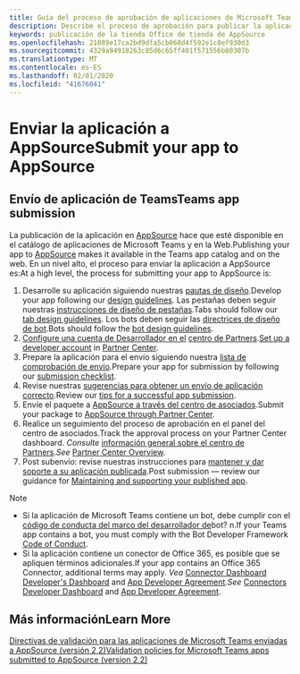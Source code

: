 ```yaml
---
title: Guía del proceso de aprobación de aplicaciones de Microsoft Teams
description: Describe el proceso de aprobación para publicar la aplicación en la tienda de aplicaciones de Microsoft Teams
keywords: publicación de la tienda Office de tienda de AppSource
ms.openlocfilehash: 21089e17ca2bd9dfa5cb068d4f592e1c8ef930d3
ms.sourcegitcommit: 4329a94918263c85d6c65ff401f571556b80307b
ms.translationtype: MT
ms.contentlocale: es-ES
ms.lasthandoff: 02/01/2020
ms.locfileid: "41676041"
---
```

# <a name="submit-your-app-to-appsource"></a><span data-ttu-id="6b005-104">Enviar la aplicación a AppSource</span><span class="sxs-lookup"><span data-stu-id="6b005-104">Submit your app to AppSource</span></span>

## <a name="teams-app-submission"></a><span data-ttu-id="6b005-105">Envío de aplicación de Teams</span><span class="sxs-lookup"><span data-stu-id="6b005-105">Teams app submission</span></span>

<span data-ttu-id="6b005-106">La publicación de la aplicación en [AppSource](https://appsource.microsoft.com) hace que esté disponible en el catálogo de aplicaciones de Microsoft Teams y en la Web.</span><span class="sxs-lookup"><span data-stu-id="6b005-106">Publishing  your app to [AppSource](https://appsource.microsoft.com) makes it available in the Teams app catalog and on the web.</span></span> <span data-ttu-id="6b005-107">En un nivel alto, el proceso para enviar la aplicación a AppSource es:</span><span class="sxs-lookup"><span data-stu-id="6b005-107">At a high level, the process for submitting your app to AppSource is:</span></span>

1. <span data-ttu-id="6b005-108">Desarrolle su aplicación siguiendo nuestras [pautas de diseño](~/concepts/design/understand-use-cases.md).</span><span class="sxs-lookup"><span data-stu-id="6b005-108">Develop your app following our [design guidelines](~/concepts/design/understand-use-cases.md).</span></span> <span data-ttu-id="6b005-109">Las pestañas deben seguir nuestras [instrucciones de diseño de pestañas](~/tabs/design/tabs.md).</span><span class="sxs-lookup"><span data-stu-id="6b005-109">Tabs should follow our [tab design guidelines](~/tabs/design/tabs.md).</span></span> <span data-ttu-id="6b005-110">Los bots deben seguir las [directrices de diseño de bot](~/bots/design/bots.md).</span><span class="sxs-lookup"><span data-stu-id="6b005-110">Bots should follow the [bot design guidelines](~/bots/design/bots.md).</span></span>
1. <span data-ttu-id="6b005-111">[Configure una cuenta de Desarrollador en el](/office/dev/store/open-a-developer-account) [centro de Partners](https://support.microsoft.com/help/4499930/partner-center-overview).</span><span class="sxs-lookup"><span data-stu-id="6b005-111">[Set up a developer account](/office/dev/store/open-a-developer-account) in [Partner Center](https://support.microsoft.com/help/4499930/partner-center-overview).</span></span>
1. <span data-ttu-id="6b005-112">Prepare la aplicación para el envío siguiendo nuestra [lista de comprobación de envío](~/concepts/deploy-and-publish/appsource/prepare/overview.md).</span><span class="sxs-lookup"><span data-stu-id="6b005-112">Prepare your app for submission by following our [submission checklist](~/concepts/deploy-and-publish/appsource/prepare/overview.md).</span></span>
1. <span data-ttu-id="6b005-113">Revise nuestras [sugerencias para obtener un envío de aplicación correcto](~/concepts/deploy-and-publish/appsource/prepare/frequently-failed-cases.md).</span><span class="sxs-lookup"><span data-stu-id="6b005-113">Review our [tips for a successful app submission](~/concepts/deploy-and-publish/appsource/prepare/frequently-failed-cases.md).</span></span>
1. <span data-ttu-id="6b005-114">Envíe el paquete a [AppSource a través del centro de asociados](/office/dev/store/use-partner-center-to-submit-to-appsource).</span><span class="sxs-lookup"><span data-stu-id="6b005-114">Submit your package to [AppSource through Partner Center](/office/dev/store/use-partner-center-to-submit-to-appsource).</span></span>
1. <span data-ttu-id="6b005-115">Realice un seguimiento del proceso de aprobación en el panel del centro de asociados.</span><span class="sxs-lookup"><span data-stu-id="6b005-115">Track the approval process on your Partner Center dashboard.</span></span> <span data-ttu-id="6b005-116">*Consulte* [información general sobre el centro de Partners](https://support.microsoft.com/help/4499930/partner-center-overview).</span><span class="sxs-lookup"><span data-stu-id="6b005-116">*See* [Partner Center Overview](https://support.microsoft.com/help/4499930/partner-center-overview).</span></span>
1. <span data-ttu-id="6b005-117">Post subenvío: revise nuestras instrucciones para [mantener y dar soporte a su aplicación publicada](~/concepts/deploy-and-publish/appsource/post-publish/overview.md).</span><span class="sxs-lookup"><span data-stu-id="6b005-117">Post submission — review our guidance for [Maintaining and supporting your published app](~/concepts/deploy-and-publish/appsource/post-publish/overview.md).</span></span>

>[!NOTE]
>
> * <span data-ttu-id="6b005-118">Si la aplicación de Microsoft Teams contiene un bot, debe cumplir con el [código de conducta del marco del desarrollador de](https://aka.ms/bf-conduct)bot? n.</span><span class="sxs-lookup"><span data-stu-id="6b005-118">If your Teams app contains a bot, you must comply with the Bot Developer Framework [Code of Conduct](https://aka.ms/bf-conduct).</span></span>
> * <span data-ttu-id="6b005-119">Si la aplicación contiene un conector de Office 365, es posible que se apliquen términos adicionales.</span><span class="sxs-lookup"><span data-stu-id="6b005-119">If your app contains an Office 365 Connector, additional terms may apply.</span></span> <span data-ttu-id="6b005-120">*Vea* [Connector Dashboard Developer's Dashboard](https://aka.ms/connectorsdashboard) and [App Developer Agreement](https://sellerdashboard.microsoft.com/Assets/Content/Agreements/Office_Store_Seller_Agreement_20120927.htm).</span><span class="sxs-lookup"><span data-stu-id="6b005-120">*See* [Connectors Developer Dashboard](https://aka.ms/connectorsdashboard) and [App Developer Agreement](https://sellerdashboard.microsoft.com/Assets/Content/Agreements/Office_Store_Seller_Agreement_20120927.htm).</span></span>

## <a name="learn-more"></a><span data-ttu-id="6b005-121">Más información</span><span class="sxs-lookup"><span data-stu-id="6b005-121">Learn More</span></span>

[<span data-ttu-id="6b005-122">Directivas de validación para las aplicaciones de Microsoft Teams enviadas a AppSource (versión 2,2)</span><span class="sxs-lookup"><span data-stu-id="6b005-122">Validation policies for Microsoft Teams apps submitted to AppSource (version 2.2)</span></span>](/office/dev/store/validation-policies#14-microsoft-teams-apps)
